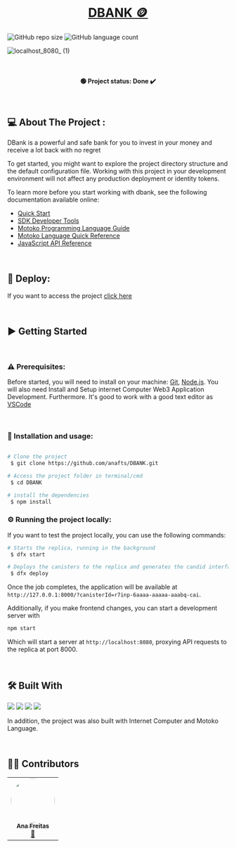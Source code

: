 <h1 align="center"><a href="#" alt="dbank project"> DBANK 🪙 </a></h1>


![GitHub repo size](https://img.shields.io/github/repo-size/anafts/DBANK?style=for-the-badge)
![GitHub language count](https://img.shields.io/github/languages/count/anafts/DBANK?style=for-the-badge)

![localhost_8080_ (1)](https://user-images.githubusercontent.com/106173948/192857875-fb740dd2-8d37-43bc-910b-59d317bb66a7.png)


<br><h4 align="center"> 🟢 Project status: Done ✔️   </h4> <br>


## 💻 About The Project :

DBank is a powerful and safe bank for you to invest in your money and receive a lot back with no regret

To get started, you might want to explore the project directory structure and the default configuration file. Working with this project in your development environment will not affect any production deployment or identity tokens.

To learn more before you start working with dbank, see the following documentation available online:

- [Quick Start](https://sdk.dfinity.org/docs/quickstart/quickstart-intro.html)
- [SDK Developer Tools](https://sdk.dfinity.org/docs/developers-guide/sdk-guide.html)
- [Motoko Programming Language Guide](https://sdk.dfinity.org/docs/language-guide/motoko.html)
- [Motoko Language Quick Reference](https://sdk.dfinity.org/docs/language-guide/language-manual.html)
- [JavaScript API Reference](https://erxue-5aaaa-aaaab-qaagq-cai.raw.ic0.app)

<br> 

## 🚀 Deploy:

If you want to access the project [click here](https://yblkw-gaaaa-aaaal-qbebq-cai.ic0.app/)

<br>

## ▶️ Getting Started
<br>

### ⚠️ Prerequisites:

Before started, you will need to install on your machine: [Git](https://git-scm.com), [Node.js](https://nodejs.org/en/). 
You will also need  Install and Setup internet Computer Web3 Application Development. 
Furthermore. It's good to work with a good text editor as [VSCode](https://code.visualstudio.com/)

<br>

### 🔧 Installation and usage:

```bash

# Clone the project
 $ git clone https://github.com/anafts/DBANK.git

# Access the project folder in terminal/cmd
 $ cd DBANK

# install the dependencies
 $ npm install

```

### ⚙️ Running the project locally:

If you want to test the project locally, you can use the following commands:

```bash
# Starts the replica, running in the background
 $ dfx start 

# Deploys the canisters to the replica and generates the candid interface
 $ dfx deploy
```

Once the job completes, the application will be available at `http://127.0.0.1:8000/?canisterId=r7inp-6aaaa-aaaaa-aaabq-cai`. 


Additionally, if you make frontend changes, you can start a development server with

```bash
npm start
```

Which will start a server at `http://localhost:8080`, proxying API requests to the replica at port 8000.

<br>

## 🛠️  Built With 
<img src="https://img.shields.io/badge/HTML5-E34F26?style=for-the-badge&logo=html5&logoColor=white">
<img src="https://img.shields.io/badge/CSS3-1572B6?style=for-the-badge&logo=css3&logoColor=white">
<img src="https://img.shields.io/badge/JavaScript-F7DF1E?style=for-the-badge&logo=javascript&logoColor=black">
<img src="https://img.shields.io/badge/Node.js-43853D?style=for-the-badge&logo=node.js&logoColor=white">

In addition, the project was also built with Internet Computer and Motoko Language.

<br>

## 👨‍💻 Contributors

<table>
  <tr>
    <td align="center"><a href="https://www.linkedin.com/in/ana-freitas-794b3523b/"><img style="border-radius: 50%;" src="https://media-exp1.licdn.com/dms/image/C4D03AQFem7hXmrlFXQ/profile-displayphoto-shrink_200_200/0/1663376263677?e=1669248000&v=beta&t=tfk3TrGtt0DOhKn4G06hfo7gfEWsd6UnJ2qysZNaxI4" width="100px;" alt=""/><br /><sub><b>Ana Freitas</b></sub></a><br /><a href="https://github.com/anafts">🦉</a></td>
  </tr>
</table>

